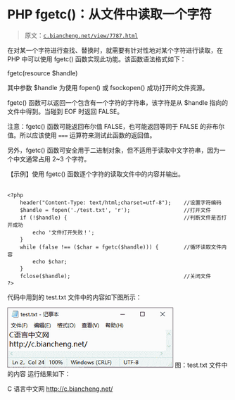 # PHP fgetc()：从文件中读取一个字符

> 原文：[`c.biancheng.net/view/7787.html`](http://c.biancheng.net/view/7787.html)

在对某一个字符进行查找、替换时，就需要有针对性地对某个字符进行读取，在 PHP 中可以使用 fgetc() 函数实现此功能。该函数语法格式如下：

fgetc(resource $handle)

其中参数 $handle 为使用 fopen() 或 fsockopen() 成功打开的文件资源。

fgetc() 函数可以返回一个包含有一个字符的字符串，该字符是从 $handle 指向的文件中得到。当碰到 EOF 时返回 FALSE。

注意：fgetc() 函数可能返回布尔值 FALSE，也可能返回等同于 FALSE 的非布尔值。所以应该使用 `===` 运算符来测试此函数的返回值。

另外，fgetc() 函数可安全用于二进制对象，但不适用于读取中文字符串，因为一个中文通常占用 2~3 个字符。

【示例】使用 fgetc() 函数逐个字符的读取文件中的内容并输出。

```

<?php
    header("Content-Type: text/html;charset=utf-8");    //设置字符编码
    $handle = fopen('./test.txt', 'r');                 //打开文件
    if (!$handle) {                                     //判断文件是否打开成功
        echo '文件打开失败！';
    }
    while (false !== ($char = fgetc($handle))) {        //循环读取文件内容
        echo $char;
    }
    fclose($handle);                                    //关闭文件
?>
```

代码中用到的 test.txt 文件中的内容如下图所示：

![test.txt 文件中的内容](img/5a1beb80d196d38a277634023a404d52.png)
图：test.txt 文件中的内容
运行结果如下：

C 语言中文网 http://c.biancheng.net/